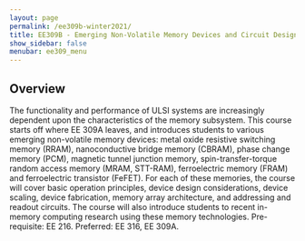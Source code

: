 ```yaml
---
layout: page
permalink: /ee309b-winter2021/
title: EE309B - Emerging Non-Volatile Memory Devices and Circuit Design 
show_sidebar: false
menubar: ee309_menu
---
```

## Overview
The functionality and performance of ULSI systems are increasingly dependent upon the characteristics of the memory subsystem. This course starts off where EE 309A leaves, and introduces students to various emerging non-volatile memory devices: metal oxide resistive switching memory (RRAM), nanoconductive bridge memory (CBRAM), phase change memory (PCM), magnetic tunnel junction memory, spin-transfer-torque random access memory (MRAM, STT-RAM), ferroelectric memory (FRAM) and ferroelectric transistor (FeFET). For each of these memories, the course will cover basic operation principles, device design considerations, device scaling, device fabrication, memory array architecture, and addressing and readout circuits. The course will also introduce students to recent in-memory computing research using these memory technologies. Pre-requisite: EE 216. Preferred: EE 316, EE 309A.
